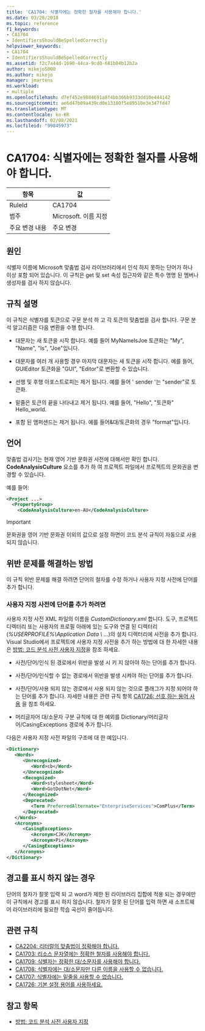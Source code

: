 ```yaml
---
title: 'CA1704: 식별자에는 정확한 철자를 사용해야 합니다.'
ms.date: 03/28/2018
ms.topic: reference
f1_keywords:
- CA1704
- IdentifiersShouldBeSpelledCorrectly
helpviewer_keywords:
- CA1704
- IdentifiersShouldBeSpelledCorrectly
ms.assetid: f2c7a44d-1690-44ca-9cd0-681b04b12b2a
author: mikejo5000
ms.author: mikejo
manager: jmartens
ms.workload:
- multiple
ms.openlocfilehash: d7ef452e9884691a8f4bb366b9333dd10e444142
ms.sourcegitcommit: ae6d47b09a439cd0e13180f5e89510e3e347fd47
ms.translationtype: MT
ms.contentlocale: ko-KR
ms.lasthandoff: 02/08/2021
ms.locfileid: "99845973"
---
```

# <a name="ca1704-identifiers-should-be-spelled-correctly"></a>CA1704: 식별자에는 정확한 철자를 사용해야 합니다.

|항목|값|
|-|-|
|RuleId|CA1704|
|범주|Microsoft. 이름 지정|
|주요 변경 내용|주요 변경|

## <a name="cause"></a>원인

식별자 이름에 Microsoft 맞춤법 검사 라이브러리에서 인식 하지 못하는 단어가 하나 이상 포함 되어 있습니다. 이 규칙은 get 및 set 속성 접근자와 같은 특수 명명 된 멤버나 생성자를 검사 하지 않습니다.

## <a name="rule-description"></a>규칙 설명

이 규칙은 식별자를 토큰으로 구문 분석 하 고 각 토큰의 맞춤법을 검사 합니다. 구문 분석 알고리즘은 다음 변환을 수행 합니다.

- 대문자는 새 토큰을 시작 합니다. 예를 들어 MyNameIsJoe 토큰화는 "My", "Name", "Is", "Joe"입니다.

- 대문자를 여러 개 사용할 경우 마지막 대문자는 새 토큰을 시작 합니다. 예를 들어, GUIEditor 토큰화을 "GUI", "Editor"로 변환할 수 있습니다.

- 선행 및 후행 아포스트로피는 제거 됩니다. 예를 들어 ' sender '는 "sender"로 토큰화.

- 밑줄은 토큰의 끝을 나타내고 제거 됩니다. 예를 들어, "Hello", "토큰화" Hello_world.

- 포함 된 앰퍼샌드는 제거 됩니다. 예를 들어&대/토큰화의 경우 "format"입니다.

## <a name="language"></a>언어

맞춤법 검사기는 현재 영어 기반 문화권 사전에 대해서만 확인 합니다. **CodeAnalysisCulture** 요소를 추가 하 여 프로젝트 파일에서 프로젝트의 문화권을 변경할 수 있습니다.

예를 들어:

```xml
<Project ...>
  <PropertyGroup>
    <CodeAnalysisCulture>en-AU</CodeAnalysisCulture>
```

> [!IMPORTANT]
> 문화권을 영어 기반 문화권 이외의 값으로 설정 하면이 코드 분석 규칙이 자동으로 사용 되지 않습니다.

## <a name="how-to-fix-violations"></a>위반 문제를 해결하는 방법

이 규칙 위반 문제를 해결 하려면 단어의 철자를 수정 하거나 사용자 지정 사전에 단어를 추가 합니다.

### <a name="to-add-words-to-a-custom-dictionary"></a>사용자 지정 사전에 단어를 추가 하려면

사용자 지정 사전 XML 파일의 이름을 *CustomDictionary.xml* 합니다. 도구, 프로젝트 디렉터리 또는 사용자의 프로필 아래에 있는 도구와 연결 된 디렉터리 (*%USERPROFILE%\Application Data \\ ...*)의 설치 디렉터리에 사전을 추가 합니다. Visual Studio에서 프로젝트에 사용자 지정 사전을 추가 하는 방법에 대 한 자세한 내용은 [방법: 코드 분석 사전 사용자 지정](../code-quality/how-to-customize-the-code-analysis-dictionary.md)을 참조 하세요.

- 사전/단어/인식 된 경로에서 위반을 발생 시 키 지 않아야 하는 단어를 추가 합니다.

- 사전/단어/인식할 수 없는 경로에서 위반을 발생 시켜야 하는 단어를 추가 합니다.

- 사전/단어/사용 되지 않는 경로에서 사용 되지 않는 것으로 플래그가 지정 되어야 하는 단어를 추가 합니다. 자세한 내용은 관련 규칙 항목 [CA1726: 선호 하는 용어 사용](../code-quality/ca1726.md) 을 참조 하세요.

- 머리글자어 대/소문자 구분 규칙에 대 한 예외를 Dictionary/머리글자어/CasingExceptions 경로에 추가 합니다.

다음은 사용자 지정 사전 파일의 구조에 대 한 예입니다.

```xml
<Dictionary>
   <Words>
      <Unrecognized>
         <Word>cb</Word>
      </Unrecognized>
      <Recognized>
         <Word>stylesheet</Word>
         <Word>GotDotNet</Word>
      </Recognized>
      <Deprecated>
         <Term PreferredAlternate="EnterpriseServices">ComPlus</Term>
      </Deprecated>
   </Words>
   <Acronyms>
      <CasingExceptions>
         <Acronym>CJK</Acronym>
         <Acronym>Pi</Acronym>
      </CasingExceptions>
   </Acronyms>
</Dictionary>
```

## <a name="when-to-suppress-warnings"></a>경고를 표시 하지 않는 경우

단어의 철자가 잘못 입력 되 고 word가 제한 된 라이브러리 집합에 적용 되는 경우에만이 규칙에서 경고를 표시 하지 않습니다. 철자가 잘못 된 단어를 입력 하면 새 소프트웨어 라이브러리에 필요한 학습 곡선이 줄어듭니다.

## <a name="related-rules"></a>관련 규칙

- [CA2204: 리터럴의 맞춤법이 정확해야 합니다.](../code-quality/ca2204.md)
- [CA1703: 리소스 문자열에는 정확한 철자를 사용해야 합니다.](../code-quality/ca1703.md)
- [CA1709: 식별자는 정확한 대/소문자를 사용해야 합니다.](../code-quality/ca1709.md)
- [CA1708: 식별자에는 대/소문자만 다른 이름을 사용할 수 없습니다.](/dotnet/fundamentals/code-analysis/quality-rules/ca1708)
- [CA1707: 식별자에는 밑줄을 사용할 수 없습니다.](/dotnet/fundamentals/code-analysis/quality-rules/ca1707)
- [CA1726: 기본 설정 용어를 사용하세요.](../code-quality/ca1726.md)

## <a name="see-also"></a>참고 항목

- [방법: 코드 분석 사전 사용자 지정](../code-quality/how-to-customize-the-code-analysis-dictionary.md)
